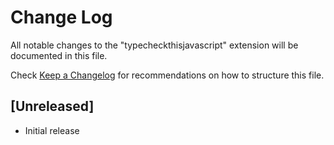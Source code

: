 # Change Log

All notable changes to the "typecheckthisjavascript" extension will be documented in this file.

Check [Keep a Changelog](http://keepachangelog.com/) for recommendations on how to structure this file.

## [Unreleased]

- Initial release